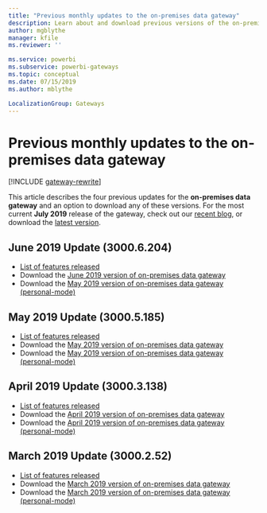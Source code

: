 ```yaml
---
title: "Previous monthly updates to the on-premises data gateway"
description: Learn about and download previous versions of the on-premises data gateway.
author: mgblythe
manager: kfile
ms.reviewer: ''

ms.service: powerbi
ms.subservice: powerbi-gateways
ms.topic: conceptual
ms.date: 07/15/2019
ms.author: mblythe

LocalizationGroup: Gateways
---
```


# Previous monthly updates to the on-premises data gateway

[!INCLUDE [gateway-rewrite](../includes/gateway-rewrite.md)]

This article describes the four previous updates for the **on-premises data gateway** and an option to download any of these versions.  For the most current **July 2019** release of the gateway, check out our [recent blog](https://powerbi.microsoft.com/blog/on-premises-data-gateway-july-2019-update-is-now-available/), or download the [latest version](https://go.microsoft.com/fwlink/?LinkId=820925&clcid=0x409). 

## June 2019 Update (3000.6.204)

- [List of features released](https://powerbi.microsoft.com/blog/on-premises-data-gateway-june-2019-update-is-now-available/)
- Download the [June 2019 version of on-premises data gateway](https://download.microsoft.com/download/D/A/1/DA1FDDB8-6DA8-4F50-B4D0-18019591E182/GatewayInstall-19-06.exe)
- Download the [May 2019 version of on-premises data gateway (personal-mode)](https://download.microsoft.com/download/6/0/2/602A459E-E1A3-4FB9-B07F-FC2B60881900/On-premises%20data%20gateway%20(personal%20mode)-19-06.exe)

## May 2019 Update (3000.5.185)

- [List of features released](https://powerbi.microsoft.com/blog/on-premises-data-gateway-may-2019-update-is-now-available)
- Download the [May 2019 version of on-premises data gateway](https://download.microsoft.com/download/D/A/1/DA1FDDB8-6DA8-4F50-B4D0-18019591E182/GatewayInstall-19-05.exe)
- Download the [May 2019 version of on-premises data gateway (personal-mode)](https://download.microsoft.com/download/6/0/2/602A459E-E1A3-4FB9-B07F-FC2B60881900/On-premises%20data%20gateway%20(personal%20mode)-19-05.exe)

## April 2019 Update (3000.3.138)

- [List of features released](https://powerbi.microsoft.com/blog/on-premises-data-gateway-april-2019-update-is-now-available)
- Download the [April 2019 version of on-premises data gateway](https://download.microsoft.com/download/D/A/1/DA1FDDB8-6DA8-4F50-B4D0-18019591E182/GatewayInstall-19-04.exe)
- Download the [April 2019 version of on-premises data gateway (personal-mode)](https://download.microsoft.com/download/6/0/2/602A459E-E1A3-4FB9-B07F-FC2B60881900/On-premises%20data%20gateway%20(personal%20mode)-19-04.exe)

## March 2019 Update (3000.2.52)

- [List of features released](https://powerbi.microsoft.com/blog/on-premises-data-gateway-march-2019-update-is-now-available)
- Download the [March 2019 version of on-premises data gateway](https://download.microsoft.com/download/D/A/1/DA1FDDB8-6DA8-4F50-B4D0-18019591E182/GatewayInstall-19-03.exe)
- Download the [March 2019 version of on-premises data gateway (personal-mode)](https://download.microsoft.com/download/6/0/2/602A459E-E1A3-4FB9-B07F-FC2B60881900/On-premises%20data%20gateway%20(personal%20mode)-19-03.exe)